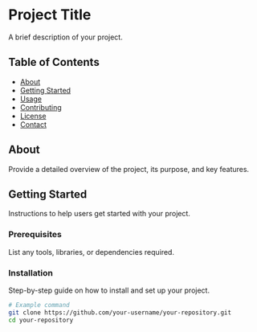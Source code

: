 # Project Title

A brief description of your project.

## Table of Contents

- [About](#about)
- [Getting Started](#getting-started)
- [Usage](#usage)
- [Contributing](#contributing)
- [License](#license)
- [Contact](#contact)

## About

Provide a detailed overview of the project, its purpose, and key features.

## Getting Started

Instructions to help users get started with your project.

### Prerequisites

List any tools, libraries, or dependencies required.

### Installation

Step-by-step guide on how to install and set up your project.

```bash
# Example command
git clone https://github.com/your-username/your-repository.git
cd your-repository
```

